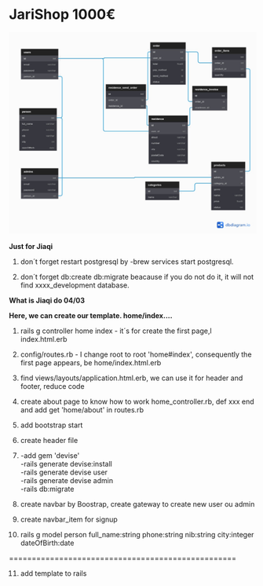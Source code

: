 # JariShop 1000€

![Alt text](./API.jpeg?raw=true "Title")

<b>Just for Jiaqi</b>
1. don´t forget restart postgresql by -brew services start postgresql.

2. don´t forget db:create db:migrate beacause if you do not do it, it will not find xxxx_development database.


<b>What is Jiaqi do 04/03</b>

<b>Here, we can create our template. home/index....</b>
1. rails g controller home index - it´s for create the first page,l index.html.erb 

2. config/routes.rb - I change root to root 'home#index', consequently the first page appears, be home/index.html.erb

3. find views/layouts/application.html.erb, we can use it for header and footer, reduce code

4. create about page to know how to work home_controller.rb, def xxx end and add get 'home/about' in routes.rb

5. add bootstrap start

6. create header file 

7. -add gem 'devise' 
    <br>-rails generate devise:install
    <br>-rails generate devise user 
    <br>-rails generate devise admin 
    <br>-rails db:migrate

8. create navbar by Boostrap, create gateway to create new user ou admin

9. create navbar_item for signup

10. rails g model person full_name:string phone:string nib:string city:integer dateOfBirth:date

==================================================

11. add template to rails